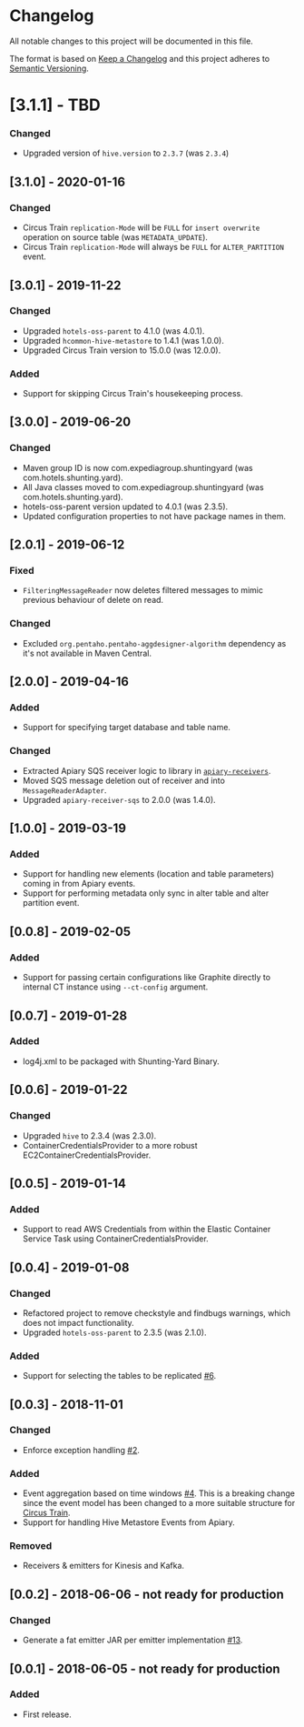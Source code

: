 # Changelog
All notable changes to this project will be documented in this file.

The format is based on [Keep a Changelog](http://keepachangelog.com/en/1.0.0/) and this project adheres to [Semantic Versioning](http://semver.org/spec/v2.0.0.html).

# [3.1.1] - TBD
### Changed
- Upgraded version of `hive.version` to `2.3.7` (was `2.3.4`)

## [3.1.0] - 2020-01-16
### Changed
- Circus Train `replication-Mode` will be `FULL` for `insert overwrite` operation on source table (was `METADATA_UPDATE`).
- Circus Train `replication-Mode` will always be `FULL` for `ALTER_PARTITION` event.

## [3.0.1] - 2019-11-22
### Changed
- Upgraded `hotels-oss-parent` to 4.1.0 (was 4.0.1).
- Upgraded `hcommon-hive-metastore` to 1.4.1 (was 1.0.0).
- Upgraded Circus Train version to 15.0.0 (was 12.0.0).

### Added
- Support for skipping Circus Train's housekeeping process.

## [3.0.0] - 2019-06-20
### Changed
- Maven group ID is now com.expediagroup.shuntingyard (was com.hotels.shunting.yard).
- All Java classes moved to com.expediagroup.shuntingyard (was com.hotels.shunting.yard).
- hotels-oss-parent version updated to 4.0.1 (was 2.3.5).
- Updated configuration properties to not have package names in them.

## [2.0.1] - 2019-06-12
### Fixed
* `FilteringMessageReader` now deletes filtered messages to mimic previous behaviour of delete on read.

### Changed
- Excluded `org.pentaho.pentaho-aggdesigner-algorithm` dependency as it's not available in Maven Central.

## [2.0.0] - 2019-04-16
### Added
* Support for specifying target database and table name.

### Changed
* Extracted Apiary SQS receiver logic to library in [`apiary-receivers`](https://github.com/ExpediaInc/apiary-extensions/tree/master/apiary-receivers).
* Moved SQS message deletion out of receiver and into `MessageReaderAdapter`.
* Upgraded `apiary-receiver-sqs` to 2.0.0 (was 1.4.0).

## [1.0.0] - 2019-03-19
### Added
* Support for handling new elements (location and table parameters) coming in from Apiary events.
* Support for performing metadata only sync in alter table and alter partition event.

## [0.0.8] - 2019-02-05
### Added
* Support for passing certain configurations like Graphite directly to internal CT instance using `--ct-config` argument.

## [0.0.7] - 2019-01-28
### Added
* log4j.xml to be packaged with Shunting-Yard Binary.

## [0.0.6] - 2019-01-22
### Changed
* Upgraded `hive` to 2.3.4 (was 2.3.0).
* ContainerCredentialsProvider to a more robust EC2ContainerCredentialsProvider.

## [0.0.5] - 2019-01-14
### Added
* Support to read AWS Credentials from within the Elastic Container Service Task using ContainerCredentialsProvider.

## [0.0.4] - 2019-01-08
### Changed
* Refactored project to remove checkstyle and findbugs warnings, which does not impact functionality.
* Upgraded `hotels-oss-parent` to 2.3.5 (was 2.1.0).
### Added
* Support for selecting the tables to be replicated [#6](https://github.com/HotelsDotCom/shunting-yard/issues/6).

## [0.0.3] - 2018-11-01
### Changed
* Enforce exception handling [#2](https://github.com/HotelsDotCom/shunting-yard/issues/2).

### Added
* Event aggregation based on time windows [#4](https://github.com/HotelsDotCom/shunting-yard/issues/4). This is a breaking change since the event model has been changed to a more suitable structure for [Circus Train](https://github.com/HotelsDotCom/circus-train).
* Support for handling Hive Metastore Events from Apiary.

### Removed
* Receivers & emitters for Kinesis and Kafka.

## [0.0.2] - 2018-06-06 - not ready for production
### Changed
* Generate a fat emitter JAR per emitter implementation [#13](https://github.com/HotelsDotCom/shunting-yard/issues/13).

## [0.0.1] - 2018-06-05 - not ready for production
### Added
* First release.
